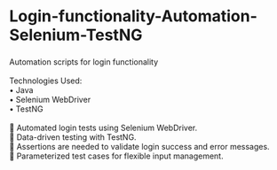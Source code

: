 # Login-functionality-Automation-Selenium-TestNG

<h3 align="left"></h3>

###

<p align="left"></p>

###

<p align="left"></p>

###

<p align="left"></p>

###

<p align="left">Automation scripts for login functionality<br><br>Technologies Used:<br>•	Java<br>•	Selenium WebDriver<br>•	TestNG<br><br>	Automated login tests using Selenium WebDriver.<br>	Data-driven testing with TestNG.<br>	Assertions are needed to validate login success and error messages.<br>	Parameterized test cases for flexible input management.</p>

###
